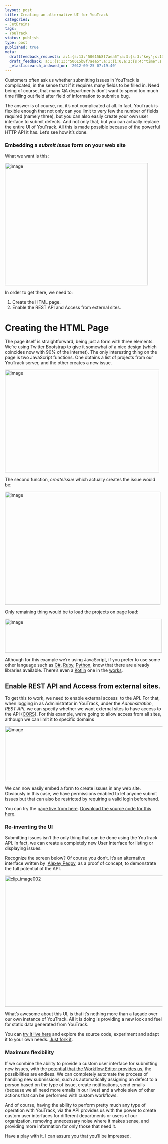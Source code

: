 ```yaml
---
layout: post
title: Creating an alternative UI for YouTrack
categories:
- JetBrains
tags:
- YouTrack
status: publish
type: post
published: true
meta:
  draftfeedback_requests: a:1:{s:13:"50615b8f7aea5";a:3:{s:3:"key";s:13:"50615b8f7aea5";s:4:"time";s:10:"1348557711";s:7:"user_id";s:7:"5078411";}}
  draft_feedback: a:1:{s:13:"50615b8f7aea5";a:1:{i:0;a:2:{s:4:"time";s:10:"1348565811";s:7:"content";s:62:"http://youtrack.jetbrains.com/issue/EVAN-278#comment=27-384456";}}}
  _elasticsearch_indexed_on: '2012-09-25 07:19:40'
---
```

Customers often ask us whether submitting issues in YouTrack is complicated, in the sense that if it requires many fields to be filled in. Need being of course, that many QA departments don’t want to spend too much time filling out field after field of information to submit a bug.

The answer is of course, no, it’s not complicated at all. In fact, YouTrack is flexible enough that not only can you limit to very few the number of fields required (namely three), but you can also easily create your own user interface to submit defects. And not only that, but you can actually replace the entire UI of YouTrack. All this is made possible because of the powerful HTTP API it has. Let’s see how it’s done.
<h3>Embedding a <em>submit issue </em>form on your web site</h3>
What we want is this:

<a href="http://hhariri.files.wordpress.com/2012/09/image.png"><img style="background-image:none;margin:0;padding-left:0;padding-right:0;display:inline;padding-top:0;border-width:0;" title="image" src="http://hhariri.files.wordpress.com/2012/09/image_thumb.png" alt="image" width="457" height="390" border="0" /></a>

In order to get there, we need to:
<ol>
	<li>Create the HTML page.</li>
	<li>Enable the REST API and Access from external sites.</li>
</ol>
<h1>Creating the HTML Page</h1>
<p align="left">The page itself is straightforward, being just a form with three elements. We’re using Twitter Bootstrap to give it somewhat of a nice design (which coincides now with 90% of the Internet). The only interesting thing on the page is two JavaScript functions. One obtains a list of projects from our YouTrack server, and the other creates a new issue.</p>
<a href="http://hhariri.files.wordpress.com/2012/09/image1.png"><img style="background-image:none;margin:0;padding-left:0;padding-right:0;display:inline;padding-top:0;border-width:0;" title="image" src="http://hhariri.files.wordpress.com/2012/09/image_thumb1.png" alt="image" width="493" height="327" border="0" /></a>

The second function, <em>createIssue</em> which actually creates the issue would be:

<a href="http://hhariri.files.wordpress.com/2012/09/image2.png"><img style="background-image:none;margin:0;padding-left:0;padding-right:0;display:inline;padding-top:0;border-width:0;" title="image" src="http://hhariri.files.wordpress.com/2012/09/image_thumb2.png" alt="image" width="497" height="360" border="0" /></a>

Only remaining thing would be to load the projects on page load:

<a href="http://hhariri.files.wordpress.com/2012/09/image3.png"><img style="background-image:none;margin:0;padding-left:0;padding-right:0;display:inline;padding-top:0;border-width:0;" title="image" src="http://hhariri.files.wordpress.com/2012/09/image_thumb3.png" alt="image" width="502" height="108" border="0" /></a>

Although for this example we’re using JavaScript, if you prefer to use some other language such as <a href="http://github.com/JetBrains/YouTrackSharp">C#</a>, <a href="https://github.com/JetBrains/youtrack-rest-ruby-library">Ruby</a>, <a href="https://github.com/JetBrains/youtrack-rest-python-library">Python</a>, know that there are already libraries available. There’s even a <a href="http://kotlin.jetbrains.com">Kotlin</a> one in the <a href="https://github.com/evgeny-goldin/rest-clients">works</a>.
<h2>Enable REST API and Access from external sites.</h2>
To get this to work, we need to enable external access  to the API. For that, when logging in as Administrator in YouTrack, under the <em>Adminsitration</em>, <em>REST API</em>, we can specify whether we want external sites to have access to the API (<a href="http://en.wikipedia.org/wiki/Cross-origin_resource_sharing">CORS</a>). For this example, we’re going to allow access from all sites, although we can limit it to specific domains

<a href="http://hhariri.files.wordpress.com/2012/09/image4.png"><img style="background-image:none;margin:0;padding-left:0;padding-right:0;display:inline;padding-top:0;border-width:0;" title="image" src="http://hhariri.files.wordpress.com/2012/09/image_thumb4.png" alt="image" width="511" height="174" border="0" /></a>

We can now easily embed a form to create issues in any web site. Obviously in this case, we have permissions enabled to let anyone submit issues but that can also be restricted by requiring a valid login beforehand.

You can try the <a href="http://pastehtml.com/view/cct5tlt4e.html">page live from here</a>. <a href="https://github.com/vadimgurov/youtrack-cors-samples">Download the source code for this here</a>.
<h3>Re-inventing the UI</h3>
Submitting issues isn’t the only thing that can be done using the YouTrack API. In fact, we can create a completely new User Interface for listing or displaying issues.

Recognize the screen below? Of course you don’t. It’s an alternative interface written by  <a href="https://twitter.com/alexeypegov">Alexey Pegov</a>, as a proof of concept, to demonstrate the full potential of the API.

<a href="http://hhariri.files.wordpress.com/2012/09/clip_image002.gif"><img style="background-image:none;margin:0;padding-left:0;padding-right:0;display:inline;padding-top:0;border-width:0;" title="clip_image002" src="http://hhariri.files.wordpress.com/2012/09/clip_image002_thumb.gif" alt="clip_image002" width="800" height="418" border="0" /></a>

What’s awesome about this UI, is that it’s nothing more than a façade over our own instance of YouTrack. All it is doing is providing a new look and feel for static data generated from YouTrack.

You can <a href="http://youtrack-slide.appspot.com/">try it live here</a> and explore the source code, experiment and adapt it to your own needs. <a href="https://github.com/JetBrains/youtrack-slide">Just fork it</a>.
<h3>Maximum flexibility</h3>
If we combine the ability to provide a custom user interface for submitting new issues, with the <a href="http://blogs.jetbrains.com/youtrack/2012/02/spicing-up-youtrack-with-workflows/">potential that the Workflow Editor provides us</a>, the possibilities are endless. We can completely automate the process of handling new submissions, such as automatically assigning an defect to a person based on the type of issue, create notifications, send emails (because we all need more emails in our lives) and a whole slew of other actions that can be performed with custom workflows.

And of course, having the ability to perform pretty much any type of operation with YouTrack, via the API provides us with the power to create custom user interfaces for different departments or users of our organization, removing unnecessary noise where it makes sense, and providing more information for only those that need it.

Have a play with it. I can assure you that you’ll be impressed.
